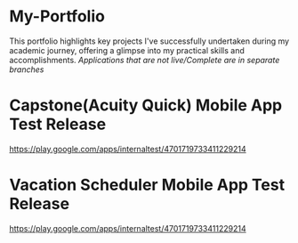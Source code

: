 # My-Portfolio
This portfolio highlights key projects I've successfully undertaken during my academic journey, offering a glimpse into my practical skills and accomplishments.
*Applications that are not live/Complete are in separate branches*

# Capstone(Acuity Quick) Mobile App Test Release
  https://play.google.com/apps/internaltest/4701719733411229214 
# Vacation Scheduler Mobile App Test Release
  https://play.google.com/apps/internaltest/4701719733411229214 
